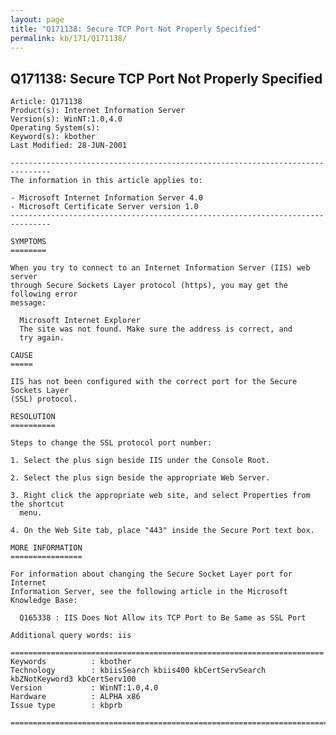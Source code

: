 ```yaml
---
layout: page
title: "Q171138: Secure TCP Port Not Properly Specified"
permalink: kb/171/Q171138/
---
```


## Q171138: Secure TCP Port Not Properly Specified

	Article: Q171138
	Product(s): Internet Information Server
	Version(s): WinNT:1.0,4.0
	Operating System(s): 
	Keyword(s): kbother
	Last Modified: 28-JUN-2001
	
	-------------------------------------------------------------------------------
	The information in this article applies to:
	
	- Microsoft Internet Information Server 4.0 
	- Microsoft Certificate Server version 1.0 
	-------------------------------------------------------------------------------
	
	SYMPTOMS
	========
	
	When you try to connect to an Internet Information Server (IIS) web server
	through Secure Sockets Layer protocol (https), you may get the following error
	message:
	
	  Microsoft Internet Explorer
	  The site was not found. Make sure the address is correct, and
	  try again.
	
	CAUSE
	=====
	
	IIS has not been configured with the correct port for the Secure Sockets Layer
	(SSL) protocol.
	
	RESOLUTION
	==========
	
	Steps to change the SSL protocol port number:
	
	1. Select the plus sign beside IIS under the Console Root.
	
	2. Select the plus sign beside the appropriate Web Server.
	
	3. Right click the appropriate web site, and select Properties from the shortcut
	  menu.
	
	4. On the Web Site tab, place "443" inside the Secure Port text box.
	
	MORE INFORMATION
	================
	
	For information about changing the Secure Socket Layer port for Internet
	Information Server, see the following article in the Microsoft Knowledge Base:
	
	  Q165338 : IIS Does Not Allow its TCP Port to Be Same as SSL Port
	
	Additional query words: iis
	
	======================================================================
	Keywords          : kbother 
	Technology        : kbiisSearch kbiis400 kbCertServSearch kbZNotKeyword3 kbCertServ100
	Version           : WinNT:1.0,4.0
	Hardware          : ALPHA x86
	Issue type        : kbprb
	
	=============================================================================
	
